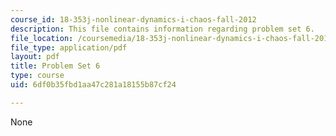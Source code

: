 ```yaml
---
course_id: 18-353j-nonlinear-dynamics-i-chaos-fall-2012
description: This file contains information regarding problem set 6.
file_location: /coursemedia/18-353j-nonlinear-dynamics-i-chaos-fall-2012/6df0b35fbd1aa47c281a18155b87cf24_MIT18_353JF12_pset6.pdf
file_type: application/pdf
layout: pdf
title: Problem Set 6
type: course
uid: 6df0b35fbd1aa47c281a18155b87cf24

---
```

None